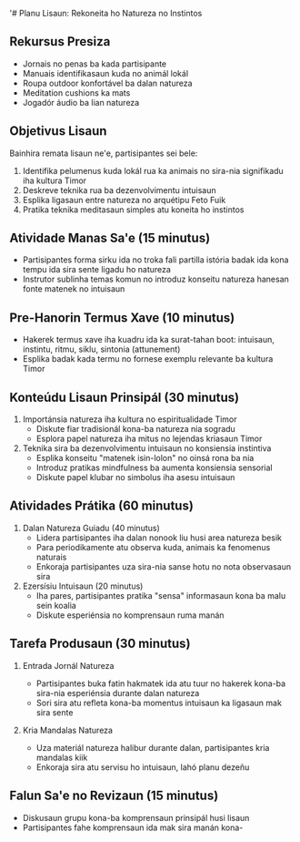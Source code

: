 '# Planu Lisaun: Rekoneita ho Natureza no Instintos

## Rekursus Presiza
- Jornais no penas ba kada partisipante
- Manuais identifikasaun kuda no animál lokál
- Roupa outdoor konfortável ba dalan natureza
- Meditation cushions ka mats
- Jogadór áudio ba lian natureza

## Objetivus Lisaun
Bainhira remata lisaun ne'e, partisipantes sei bele:
1. Identifika pelumenus kuda lokál rua ka animais no sira-nia signifikadu iha kultura Timor
2. Deskreve teknika rua ba dezenvolvimentu intuisaun
3. Esplika ligasaun entre natureza no arquétipu Feto Fuik
4. Pratika teknika meditasaun simples atu koneita ho instintos

## Atividade Manas Sa'e (15 minutus)
- Partisipantes forma sirku ida no troka fali partilla istória badak ida kona tempu ida sira sente ligadu ho natureza
- Instrutor sublinha temas komun no introduz konseitu natureza hanesan fonte matenek no intuisaun

## Pre-Hanorin Termus Xave (10 minutus)
- Hakerek termus xave iha kuadru ida ka surat-tahan boot: intuisaun, instintu, ritmu, siklu, sintonia (attunement)
- Esplika badak kada termu no fornese exemplu relevante ba kultura Timor

## Konteúdu Lisaun Prinsipál (30 minutus)
1. Importánsia natureza iha kultura no espiritualidade Timor
   - Diskute fiar tradisionál kona-ba natureza nia sogradu
   - Esplora papel natureza iha mitus no lejendas kriasaun Timor
2. Teknika sira ba dezenvolvimentu intuisaun no konsiensia instintiva
   - Esplika konseitu "matenek isin-lolon" no oinsá rona ba nia
   - Introduz pratikas mindfulness ba aumenta konsiensia sensorial
   - Diskute papel klubar no simbolus iha asesu intuisaun

## Atividades Prátika (60 minutus)
1. Dalan Natureza Guiadu (40 minutus)
   - Lidera partisipantes iha dalan nonook liu husi area natureza besik
   - Para periodikamente atu observa kuda, animais ka fenomenus naturais
   - Enkoraja partisipantes uza sira-nia sanse hotu no nota observasaun sira
2. Ezersísiu Intuisaun (20 minutus)
   - Iha pares, partisipantes pratika "sensa" informasaun kona ba malu sein koalia
   - Diskute esperiénsia no komprensaun ruma manán

## Tarefa Produsaun (30 minutus)
1. Entrada Jornál Natureza
   - Partisipantes buka fatin hakmatek ida atu tuur no hakerek kona-ba sira-nia esperiénsia durante dalan natureza
   - Sori sira atu refleta kona-ba momentus intuisaun ka ligasaun mak sira sente

2. Kria Mandalas Natureza
   - Uza materiál natureza halibur durante dalan, partisipantes kria mandalas kiik
   - Enkoraja sira atu servisu ho intuisaun, lahó planu dezeñu

## Falun Sa'e no Revizaun (15 minutus)
- Diskusaun grupu kona-ba komprensaun prinsipál husi lisaun
- Partisipantes fahe komprensaun ida mak sira manán kona-